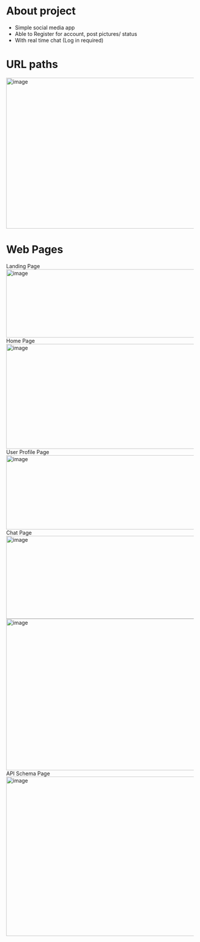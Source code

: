 # About project
- Simple social media app
- Able to Register for account, post pictures/ status
- With real time chat (Log in required)
# URL paths
<img width="600" height="404" alt="image" src="https://github.com/user-attachments/assets/d2824256-466d-4288-9801-4004ae4a380e" />

# Web Pages
Landing Page
<img width="600" height="183" alt="image" src="https://github.com/user-attachments/assets/65cd6e63-6a28-4d46-aa41-58e3dcb58e89" />
Home Page
<img width="596" height="281" alt="image" src="https://github.com/user-attachments/assets/5469f323-3327-401a-a216-8a555ec6f913" />
User Profile Page
<img width="598" height="199" alt="image" src="https://github.com/user-attachments/assets/a24e3e03-2470-4fef-ae68-e18a8847a9d3" />
Chat Page
<img width="901" height="222" alt="image" src="https://github.com/user-attachments/assets/73493760-79d4-4f21-b5e4-4ec1cb20f63c" />
<img width="900" height="406" alt="image" src="https://github.com/user-attachments/assets/d35fe84f-9538-42af-9d44-91f2c170f3bd" />
API Schema Page
<img width="899" height="427" alt="image" src="https://github.com/user-attachments/assets/63bdccfa-0363-49bb-a08b-9289fe21725c" />
